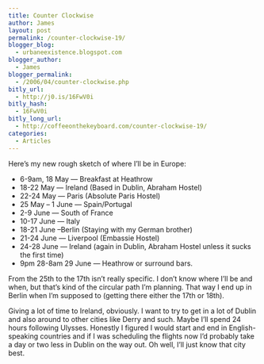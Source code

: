 ```yaml
---
title: Counter Clockwise
author: James
layout: post
permalink: /counter-clockwise-19/
blogger_blog:
  - urbaneexistence.blogspot.com
blogger_author:
  - James
blogger_permalink:
  - /2006/04/counter-clockwise.php
bitly_url:
  - http://j0.is/16FwV0i
bitly_hash:
  - 16FwV0i
bitly_long_url:
  - http://coffeeonthekeyboard.com/counter-clockwise-19/
categories:
  - Articles
---
```

Here&#8217;s my new rough sketch of where I&#8217;ll be in Europe:

  * 6-9am, 18 May &#8212; Breakfast at Heathrow
  * 18-22 May &#8212; Ireland (Based in Dublin, Abraham Hostel)
  * 22-24 May &#8212; Paris (Absolute Paris Hostel)
  * 25 May &#8211; 1 June &#8212; Spain/Portugal
  * 2-9 June &#8212; South of France
  * 10-17 June &#8212; Italy
  * 18-21 June &#8211;Berlin (Staying with my German brother)
  * 21-24 June &#8212; Liverpool (Embassie Hostel)
  * 24-28 June &#8212; Ireland (again in Dublin, Abraham Hostel unless it sucks the first time)
  * 9pm 28-8am 29 June &#8212; Heathrow or surround bars.

From the 25th to the 17th isn&#8217;t really specific. I don&#8217;t know where I&#8217;ll be and when, but that&#8217;s kind of the circular path I&#8217;m planning. That way I end up in Berlin when I&#8217;m supposed to (getting there either the 17th or 18th).

Giving a lot of time to Ireland, obviously. I want to try to get in a lot of Dublin and also around to other cities like Derry and such. Maybe I&#8217;ll spend 24 hours following Ulysses. Honestly I figured I would start and end in English-speaking countries and if I was scheduling the flights now I&#8217;d probably take a day or two less in Dublin on the way out. Oh well, I&#8217;ll just know that city best.